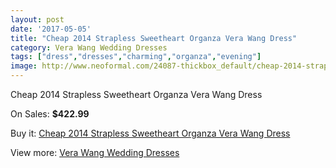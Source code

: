 ```yaml
---
layout: post
date: '2017-05-05'
title: "Cheap 2014 Strapless Sweetheart Organza Vera Wang Dress"
category: Vera Wang Wedding Dresses
tags: ["dress","dresses","charming","organza","evening"]
image: http://www.neoformal.com/24087-thickbox_default/cheap-2014-strapless-sweetheart-organza-vera-wang-dress.jpg
---
```

Cheap 2014 Strapless Sweetheart Organza Vera Wang Dress

On Sales: **$422.99**
<a href="https://www.neoformal.com/en/vera-wang-wedding-dresses-2014/8169-cheap-2014-strapless-sweetheart-organza-vera-wang-dress.html"><amp-img layout="responsive" width="600" height="600" src="//www.neoformal.com/24087-thickbox_default/cheap-2014-strapless-sweetheart-organza-vera-wang-dress.jpg" alt="Cheap 2014 Strapless Sweetheart Organza Vera Wang Dress 0" /></a>

Buy it: [Cheap 2014 Strapless Sweetheart Organza Vera Wang Dress](https://www.neoformal.com/en/vera-wang-wedding-dresses-2014/8169-cheap-2014-strapless-sweetheart-organza-vera-wang-dress.html "Cheap 2014 Strapless Sweetheart Organza Vera Wang Dress")

View more: [Vera Wang Wedding Dresses](https://www.neoformal.com/en/134-vera-wang-wedding-dresses-2014 "Vera Wang Wedding Dresses")